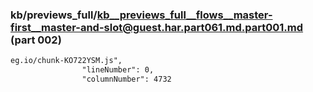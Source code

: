 ### kb/previews_full/kb__previews_full__flows__master-first__master-and-slot@guest.har.part061.md.part001.md (part 002)

```md
eg.io/chunk-KO722YSM.js",
                "lineNumber": 0,
                "columnNumber": 4732
 
```

```
